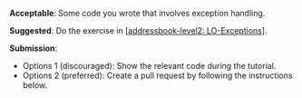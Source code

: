 <panel type="warning" header="**`W4.4` Can do exception handling in code** :star::star:" no-close>

<panel type="warning" header="`W4.4a` Can explain error handling :star::star:" expandable>
  <include src="../../book/errorHandling/introduction/what/full.md" />
</panel>

<panel type="warning" header="`W4.4b` Can explain exceptions :star::star:" expandable>
  <include src="../../book/errorHandling/exceptions/what/full.md" />
</panel>

<panel type="warning" header="`W4.4c` Can do exception handling in code :star::star:" expandable>
  <include src="../../book/errorHandling/exceptions/how/full.md" />
  <panel header=":dart: Evidence" expanded>

**Acceptable**: Some code you wrote that involves exception handling.

**Suggested**: Do the exercise in [[addressbook-level2: LO-Exceptions](https://github.com/nus-cs2103-AY1718S1/addressbook-level2/blob/master/doc/LearningOutcomes.md#handle-exceptions-lo-exceptions)].

**Submission**: 
* Options 1 (discouraged): Show the relevant code during the tutorial.
* Options 2 (preferred): Create a pull request by following the instructions below.

<include src="../../admin/appendixE-github.md#tutorial-pr-instructions" name="%%Admin &raquo; Appendix E: Using GitHub Project Hosting &raquo; Submitting Pull Requests for tutorials%%" dynamic />

  </panel>
</panel>

<panel type="info" header="`W4.4d` Can avoid using exceptions to control normal workflow :star::star::star:" expandable>
  <include src="../../book/errorHandling/exceptions/when/full.md" />
</panel>

</panel>
